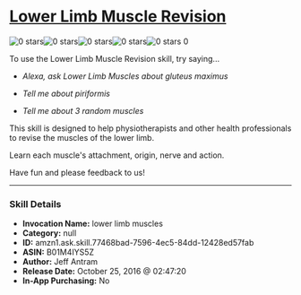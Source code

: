 # [Lower Limb Muscle Revision](http://alexa.amazon.com/#skills/amzn1.ask.skill.77468bad-7596-4ec5-84dd-12428ed57fab)
![0 stars](../../images/ic_star_border_black_18dp_1x.png)![0 stars](../../images/ic_star_border_black_18dp_1x.png)![0 stars](../../images/ic_star_border_black_18dp_1x.png)![0 stars](../../images/ic_star_border_black_18dp_1x.png)![0 stars](../../images/ic_star_border_black_18dp_1x.png) 0

To use the Lower Limb Muscle Revision skill, try saying...

* *Alexa, ask Lower Limb Muscles about gluteus maximus*

* *Tell me about piriformis*

* *Tell me about 3 random muscles*

This skill is designed to help physiotherapists and other health professionals to revise the muscles of the lower limb.

Learn each muscle's attachment, origin, nerve and action.

Have fun and please feedback to us!

***

### Skill Details

* **Invocation Name:** lower limb muscles
* **Category:** null
* **ID:** amzn1.ask.skill.77468bad-7596-4ec5-84dd-12428ed57fab
* **ASIN:** B01M4IYS5Z
* **Author:** Jeff Antram
* **Release Date:** October 25, 2016 @ 02:47:20
* **In-App Purchasing:** No
